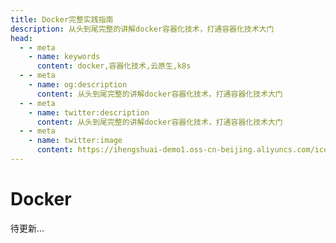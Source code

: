 ```yaml
---
title: Docker完整实践指南
description: 从头到尾完整的讲解docker容器化技术，打通容器化技术大门
head:
  - - meta
    - name: keywords
      content: docker,容器化技术,云原生,k8s
  - - meta
    - name: og:description
      content: 从头到尾完整的讲解docker容器化技术，打通容器化技术大门
  - - meta
    - name: twitter:description
      content: 从头到尾完整的讲解docker容器化技术，打通容器化技术大门
  - - meta
    - name: twitter:image
      content: https://ihengshuai-demo1.oss-cn-beijing.aliyuncs.com/icon-docker.png
---
```


# Docker
待更新...